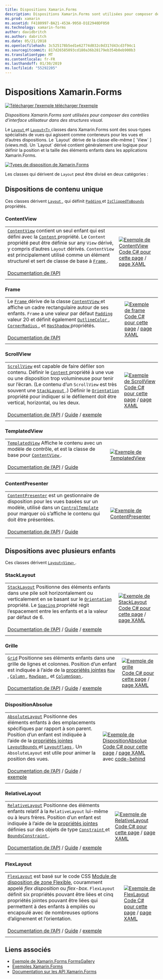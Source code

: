 ```yaml
---
title: Dispositions Xamarin.Forms
description: Dispositions Xamarin.Forms sont utilisées pour composer des contrôles d’interface utilisateur dans des structures visual. Cet article répertorie les dispositions incluses dans Xamarin.Forms.
ms.prod: xamarin
ms.assetid: F4180997-BA21-453A-9958-D1E2940DF050
ms.technology: xamarin-forms
author: davidbritch
ms.author: dabritch
ms.date: 05/21/2018
ms.openlocfilehash: 3c525178b5ed1e62774d032c0d317d43cd3f94c1
ms.sourcegitcommit: 817d26585093cd180a36b28179eb354b0eb900b3
ms.translationtype: MT
ms.contentlocale: fr-FR
ms.lasthandoff: 01/30/2019
ms.locfileid: "55292205"
---
```

# <a name="xamarinforms-layouts"></a>Dispositions Xamarin.Forms

[![Télécharger l’exemple](~/media/shared/download.png) télécharger l’exemple](https://developer.xamarin.com/samples/FormsGallery/)

_Dispositions Xamarin.Forms sont utilisées pour composer des contrôles d’interface utilisateur dans des structures visual._

Le [ `Layout` ](xref:Xamarin.Forms.Layout) et [ `Layout<T>` ](xref:Xamarin.Forms.Layout`1) classes dans Xamarin.Forms sont des sous-types spécialisés de vues qui agissent comme conteneurs pour les vues et d’autres dispositions. Le `Layout` dérive de la classe elle-même [ `View` ](views.md). Un `Layout` dérivé contient généralement une logique pour définir la position et la taille des éléments enfants dans les applications Xamarin.Forms.

[![Types de disposition de Xamarin.Forms](layouts-images/layouts-sml.png "Xamarin.Forms disposition Types")](layouts-images/layouts.png#lightbox "Types de disposition de Xamarin.Forms")

Les classes qui dérivent de `Layout` peut être divisé en deux catégories :

## <a name="layouts-with-single-content"></a>Dispositions de contenu unique

Ces classes dérivent [ `Layout` ](xref:Xamarin.Forms.Layout), qui définit [ `Padding` ](xref:Xamarin.Forms.Layout.Padding) et [ `IsClippedToBounds` ](xref:Xamarin.Forms.Layout.IsClippedToBounds) propriétés.

<a name="contentView" />

### <a name="contentview"></a>ContentView

|     |     |
| --- | --- |
| [`ContentView`](xref:Xamarin.Forms.ContentView) contient un seul enfant qui est défini avec la [ `Content` ](xref:Xamarin.Forms.ContentView.Content) propriété. Le `Content` propriété peut être définie sur any `View` dérivé, y compris d’autres `Layout` dérivés. `ContentView` est principalement utilisé comme un élément structurel et sert de classe de base à [ `Frame` ](#frame).<br /><br />[Documentation de l’API](xref:Xamarin.Forms.ContentView) | [![Exemple de ContentView](layouts-images/ContentView.png "ContentView exemple")](layouts-images/ContentView-Large.png#lightbox "ContentView exemple")<br />[Code C# pour cette page](https://github.com/xamarin/xamarin-forms-samples/blob/master/FormsGallery/FormsGallery/FormsGallery/CodeExamples/ContentViewDemoPage.cs) / [page XAML](https://github.com/xamarin/xamarin-forms-samples/blob/master/FormsGallery/FormsGallery/FormsGallery/XamlExamples/ContentViewDemoPage.xaml) |
|     |     |

<a named="frame" />

### <a name="frame"></a>Frame

|     |     |
| --- | --- |
| Le [ `Frame` ](xref:Xamarin.Forms.Frame) dérive de la classe [ `ContentView` ](#contentView) et affiche un cadre rectangulaire autour de ses enfants. `Frame` a une valeur par défaut [ `Padding` ](xref:Xamarin.Forms.Layout.Padding) valeur 20 et définit également [ `OutlineColor` ](xref:Xamarin.Forms.Frame.OutlineColor), [ `CornerRadius` ](xref:Xamarin.Forms.Frame.CornerRadius), et [ `HasShadow` ](xref:Xamarin.Forms.Frame.HasShadow)propriétés.<br /><br />[Documentation de l’API](xref:Xamarin.Forms.Frame) | [![Exemple de frame](layouts-images/Frame.png "Frame exemple")](layouts-images/Frame-Large.png#lightbox "Frame exemple")<br />[Code C# pour cette page](https://github.com/xamarin/xamarin-forms-samples/blob/master/FormsGallery/FormsGallery/FormsGallery/CodeExamples/FrameDemoPage.cs) / [page XAML](https://github.com/xamarin/xamarin-forms-samples/blob/master/FormsGallery/FormsGallery/FormsGallery/XamlExamples/FrameDemoPage.xaml) |
|     |     |

<a name="scrollView" />

### <a name="scrollview"></a>ScrollView

|     |     |
| --- | --- |
| [`ScrollView`](xref:Xamarin.Forms.ScrollView) est capable de faire défiler son contenu. Définir le [ `Content` ](xref:Xamarin.Forms.ScrollView.Content) propriété à une vue ou une disposition trop volumineuse pour tenir sur l’écran. (Le contenu d’un `ScrollView` est très souvent une [ `StackLayout` ](#stackLayout).) Définir le [ `Orientation` ](xref:Xamarin.Forms.ScrollView.Orientation) propriété pour indiquer si le défilement doit être vertical, horizontal, ou les deux.<br /><br />[Documentation de l’API](xref:Xamarin.Forms.ScrollView) / [Guide](~/xamarin-forms/user-interface/layouts/scroll-view.md) / [exemple](https://developer.xamarin.com/samples/xamarin-forms/UserInterface/Layout/) | [![Exemple de ScrollView](layouts-images/ScrollView.png "ScrollView exemple")](layouts-images/ScrollView-Large.png#lightbox "ScrollView exemple")<br />[Code C# pour cette page](https://github.com/xamarin/xamarin-forms-samples/blob/master/FormsGallery/FormsGallery/FormsGallery/CodeExamples/ScrollViewDemoPage.cs) / [page XAML](https://github.com/xamarin/xamarin-forms-samples/blob/master/FormsGallery/FormsGallery/FormsGallery/XamlExamples/ScrollViewDemoPage.xaml) |
|     |     |

### <a name="templatedview"></a>TemplatedView

|     |     |
| --- | --- |
| [`TemplatedView`](xref:Xamarin.Forms.TemplatedView) Affiche le contenu avec un modèle de contrôle, et est la classe de base pour [ `ContentView` ](#contentView).<br /><br />[Documentation de l’API](xref:Xamarin.Forms.TemplatedView) / [Guide](~/xamarin-forms/app-fundamentals/templates/control-templates/index.md) | [![Exemple de TemplatedView](layouts-images/TemplatedView.png "TemplatedView exemple")](layouts-images/TemplatedView.png#lightbox "TemplatedView exemple") |
|     |     |

### <a name="contentpresenter"></a>ContentPresenter

|     |     |
| --- | --- |
| [`ContentPresenter`](xref:Xamarin.Forms.ContentPresenter) est un gestionnaire de disposition pour les vues basées sur un modèle, utilisé dans un [ `ControlTemplate` ](xref:Xamarin.Forms.ControlTemplate) pour marquer où s’affiche le contenu qui doit être présentées.<br /><br />[Documentation de l’API](xref:Xamarin.Forms.ContentPresenter) / [Guide](~/xamarin-forms/app-fundamentals/templates/control-templates/index.md) | [![Exemple de ContentPresenter](layouts-images/ContentPresenter.png "ContentPresenter exemple")](layouts-images/ContentPresenter.png#lightbox "ContentPresenter exemple") |
|     |     |

## <a name="layouts-with-multiple-children"></a>Dispositions avec plusieurs enfants

Ces classes dérivent [ `Layout<View>` ](xref:Xamarin.Forms.Layout`1).

<a name="stackLayout" />

### <a name="stacklayout"></a>StackLayout

|     |     |
| --- | --- |
| [`StackLayout`](xref:Xamarin.Forms.StackLayout) Positionne des éléments enfants dans une pile soit horizontalement ou verticalement en se basant sur le [ `Orientation` ](xref:Xamarin.Forms.StackLayout.Orientation) propriété. Le [ `Spacing` ](xref:Xamarin.Forms.StackLayout.Spacing) propriété régit l’espacement entre les enfants et a la valeur par défaut de 6.<br /><br />[Documentation de l’API](xref:Xamarin.Forms.StackLayout) / [Guide](~/xamarin-forms/user-interface/layouts/stack-layout.md) / [exemple](https://developer.xamarin.com/samples/xamarin-forms/UserInterface/Layout/)| [![Exemple de StackLayout](layouts-images/StackLayout.png "StackLayout exemple")](layouts-images/StackLayout-Large.png#lightbox "StackLayout exemple")<br />[Code C# pour cette page](https://github.com/xamarin/xamarin-forms-samples/blob/master/FormsGallery/FormsGallery/FormsGallery/CodeExamples/StackLayoutDemoPage.cs) / [page XAML](https://github.com/xamarin/xamarin-forms-samples/blob/master/FormsGallery/FormsGallery/FormsGallery/XamlExamples/StackLayoutDemoPage.xaml) |
|     |     |

<a name="grid" />

### <a name="grid"></a>Grille

|     |     |
| --- | --- |
| [`Grid`](xref:Xamarin.Forms.Grid) Positionne ses éléments enfants dans une grille de lignes et colonnes. Position d’un enfant est indiquée à l’aide de la [propriétés jointes](~/xamarin-forms/xaml/attached-properties.md) [ `Row` ](xref:Xamarin.Forms.Grid.RowProperty), [ `Column` ](xref:Xamarin.Forms.Grid.ColumnProperty), [ `RowSpan` ](xref:Xamarin.Forms.Grid.RowSpanProperty), et [ `ColumnSpan` ](xref:Xamarin.Forms.Grid.ColumnSpanProperty).<br /><br />[Documentation de l’API](xref:Xamarin.Forms.Grid) / [Guide](~/xamarin-forms/user-interface/layouts/grid.md) / [exemple](https://developer.xamarin.com/samples/xamarin-forms/UserInterface/Layout/) | [![Exemple de grille](layouts-images/Grid.png "exemple de grille")](layouts-images/Grid-Large.png#lightbox "exemple de grille")<br />[Code C# pour cette page](https://github.com/xamarin/xamarin-forms-samples/blob/master/FormsGallery/FormsGallery/FormsGallery/CodeExamples/GridDemoPage.cs) / [page XAML](https://github.com/xamarin/xamarin-forms-samples/blob/master/FormsGallery/FormsGallery/FormsGallery/XamlExamples/GridDemoPage.xaml) |
|     |     |

### <a name="absolutelayout"></a>DispositionAbsolue

|     |     |
| --- | --- |
| [`AbsoluteLayout`](xref:Xamarin.Forms.AbsoluteLayout) Positionne des éléments enfants à des emplacements spécifiques par rapport à son parent. Position d’un enfant est indiquée à l’aide de la [propriétés jointes](~/xamarin-forms/xaml/attached-properties.md) [ `LayoutBounds` ](xref:Xamarin.Forms.AbsoluteLayout.LayoutBoundsProperty) et [ `LayoutFlags` ](xref:Xamarin.Forms.AbsoluteLayout.LayoutFlagsProperty). Un `AbsoluteLayout` est utile pour animer la position des vues.<br /><br />[Documentation de l’API](xref:Xamarin.Forms.AbsoluteLayout) / [Guide](~/xamarin-forms/user-interface/layouts/absolute-layout.md) / [exemple](https://developer.xamarin.com/samples/xamarin-forms/UserInterface/Layout/) | [![Exemple de DispositionAbsolue](layouts-images/AbsoluteLayout.png "DispositionAbsolue exemple")](layouts-images/AbsoluteLayout-Large.png#lightbox "DispositionAbsolue exemple")<br />[Code C# pour cette page](https://github.com/xamarin/xamarin-forms-samples/blob/master/FormsGallery/FormsGallery/FormsGallery/CodeExamples/AbsoluteLayoutdDemoPage.cs) / [page XAML](https://github.com/xamarin/xamarin-forms-samples/blob/master/FormsGallery/FormsGallery/FormsGallery/XamlExamples/AbsoluteLayoutDemoPage.xaml) avec [code-behind](https://github.com/xamarin/xamarin-forms-samples/blob/master/FormsGallery/FormsGallery/FormsGallery/XamlExamples/AbsoluteLayoutDemoPage.xaml.cs) |
|     |     |

### <a name="relativelayout"></a>RelativeLayout

|     |     |
| --- | --- |
| [`RelativeLayout`](xref:Xamarin.Forms.RelativeLayout) Positionne des éléments enfants relatif à la `RelativeLayout` lui-même ou à leurs frères. Position d’un enfant est indiquée à l’aide de la [propriétés jointes](~/xamarin-forms/xaml/attached-properties.md) définies sur des objets de type [ `Constraint` ](xref:Xamarin.Forms.Constraint) et [ `BoundsConstraint` ](xref:Xamarin.Forms.Constraint).<br /><br />[Documentation de l’API](xref:Xamarin.Forms.RelativeLayout) / [Guide](~/xamarin-forms/user-interface/layouts/relative-layout.md) / [exemple](https://developer.xamarin.com/samples/xamarin-forms/UserInterface/Layout/) | [![Exemple de RelativeLayout](layouts-images/RelativeLayout.png "RelativeLayout exemple")](layouts-images/RelativeLayout-Large.png#lightbox "RelativeLayout exemple")<br />[Code C# pour cette page](https://github.com/xamarin/xamarin-forms-samples/blob/master/FormsGallery/FormsGallery/FormsGallery/CodeExamples/RelativeLayoutDemoPage.cs) / [page XAML](https://github.com/xamarin/xamarin-forms-samples/blob/master/FormsGallery/FormsGallery/FormsGallery/XamlExamples/RelativeLayoutDemoPage.xaml) |
|     |     |

### <a name="flexlayout"></a>FlexLayout

|     |     |
| --- | --- |
| [`FlexLayout`](xref:Xamarin.Forms.FlexLayout) est basé sur le code CSS [Module de disposition de zone Flexible](http://www.w3.org/TR/css-flexbox-1/), couramment appelé _flex disposition_ ou _flex-box_. `FlexLayout` définit six propriétés pouvant être liées et cinq propriétés jointes pouvant être liées qui permettent à des enfants à empilés ou encapsulé avec de nombreuses options d’alignement et l’orientation.<br /><br />[Documentation de l’API](xref:Xamarin.Forms.FlexLayout) / [Guide](~/xamarin-forms/user-interface/layouts/flex-layout.md) / [exemple](https://developer.xamarin.com/samples/xamarin-forms/UserInterface/FlexLayoutDemos/) | [![Exemple de FlexLayout](layouts-images/FlexLayout.png "FlexLayout exemple")](layouts-images/FlexLayout-Large.png#lightbox "FlexLayout exemple")<br />[Code C# pour cette page](https://github.com/xamarin/xamarin-forms-samples/blob/master/FormsGallery/FormsGallery/FormsGallery/CodeExamples/FlexLayoutDemoPage.cs) / [page XAML](https://github.com/xamarin/xamarin-forms-samples/blob/master/FormsGallery/FormsGallery/FormsGallery/XamlExamples/FlexLayoutDemoPage.xaml) |
|     |     |

## <a name="related-links"></a>Liens associés

- [Exemple de Xamarin.Forms FormsGallery](https://developer.xamarin.com/samples/FormsGallery/)
- [Exemples Xamarin.Forms](https://developer.xamarin.com/samples/xamarin-forms/all/)
- [Documentation sur les API Xamarin.Forms](https://docs.microsoft.com/dotnet/api/xamarin.forms?view=xamarin-forms)
